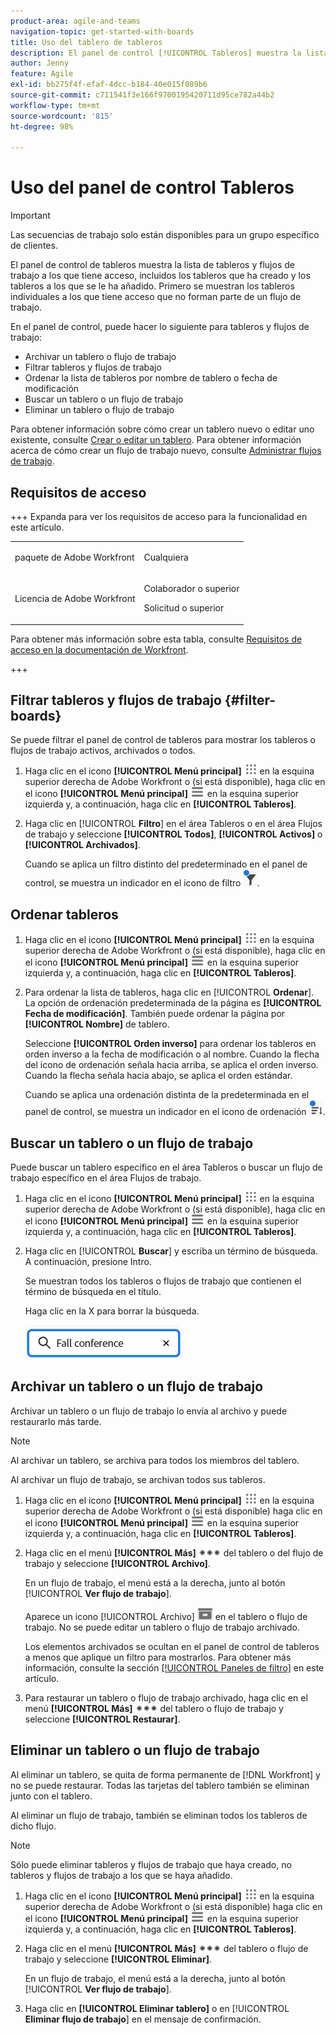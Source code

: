 ```yaml
---
product-area: agile-and-teams
navigation-topic: get-started-with-boards
title: Uso del tablero de tableros
description: El panel de control [!UICONTROL Tableros] muestra la lista de tableros a los que tiene acceso, incluidos los tableros que ha creado y los tableros a los que se le ha añadido.
author: Jenny
feature: Agile
exl-id: bb275f4f-efaf-4dcc-b184-40e015f089b6
source-git-commit: c711541f3e166f9700195420711d95ce782a44b2
workflow-type: tm+mt
source-wordcount: '815'
ht-degree: 98%

---
```


# Uso del panel de control Tableros

<!-- Audited: 1/2024 -->

>[!IMPORTANT]
>
>Las secuencias de trabajo solo están disponibles para un grupo específico de clientes.

El panel de control de tableros muestra la lista de tableros y flujos de trabajo a los que tiene acceso, incluidos los tableros que ha creado y los tableros a los que se le ha añadido. Primero se muestran los tableros individuales a los que tiene acceso que no forman parte de un flujo de trabajo.

En el panel de control, puede hacer lo siguiente para tableros y flujos de trabajo:

* Archivar un tablero o flujo de trabajo
* Filtrar tableros y flujos de trabajo
* Ordenar la lista de tableros por nombre de tablero o fecha de modificación
* Buscar un tablero o un flujo de trabajo
* Eliminar un tablero o flujo de trabajo

Para obtener información sobre cómo crear un tablero nuevo o editar uno existente, consulte [Crear o editar un tablero](../../agile/get-started-with-boards/create-edit-board.md). Para obtener información acerca de cómo crear un flujo de trabajo nuevo, consulte [Administrar flujos de trabajo](/help/quicksilver/agile/use-boards-agile-planning-tools/manage-collections.md).

## Requisitos de acceso

+++ Expanda para ver los requisitos de acceso para la funcionalidad en este artículo.

<table style="table-layout:auto"> 
 <col> 
 <col> 
 <tbody> 
  <tr> 
   <td role="rowheader">paquete de Adobe Workfront</td> 
   <td> <p>Cualquiera</p> </td> 
  </tr> 
  <tr> 
   <td role="rowheader">Licencia de Adobe Workfront</td> 
   <td> 
   <p>Colaborador o superior</p> 
   <p>Solicitud o superior</p>
   </td> 
  </tr> 
 </tbody> 
</table>

Para obtener más información sobre esta tabla, consulte [Requisitos de acceso en la documentación de Workfront](/help/quicksilver/administration-and-setup/add-users/access-levels-and-object-permissions/access-level-requirements-in-documentation.md).

+++


## Filtrar tableros y flujos de trabajo {#filter-boards}

Se puede filtrar el panel de control de tableros para mostrar los tableros o flujos de trabajo activos, archivados o todos.

1. Haga clic en el icono **[!UICONTROL Menú principal]** ![Menú principal](/help/_includes/assets/main-menu-icon.png) en la esquina superior derecha de Adobe Workfront o (si está disponible), haga clic en el icono **[!UICONTROL Menú principal]** ![Menú principal](/help/_includes/assets/main-menu-icon-left-nav.png) en la esquina superior izquierda y, a continuación, haga clic en **[!UICONTROL Tableros]**.
1. Haga clic en [!UICONTROL **Filtro**] en el área Tableros o en el área Flujos de trabajo y seleccione **[!UICONTROL Todos]**, **[!UICONTROL Activos]** o **[!UICONTROL Archivados]**.

   Cuando se aplica un filtro distinto del predeterminado en el panel de control, se muestra un indicador en el icono de filtro ![Filtro aplicado al panel de control](assets/boards-filterapplied-30x30.png).

## Ordenar tableros

1. Haga clic en el icono **[!UICONTROL Menú principal]** ![Menú principal](/help/_includes/assets/main-menu-icon.png) en la esquina superior derecha de Adobe Workfront o (si está disponible), haga clic en el icono **[!UICONTROL Menú principal]** ![Menú principal](/help/_includes/assets/main-menu-icon-left-nav.png) en la esquina superior izquierda y, a continuación, haga clic en **[!UICONTROL Tableros]**.
1. Para ordenar la lista de tableros, haga clic en [!UICONTROL **Ordenar**]. La opción de ordenación predeterminada de la página es **[!UICONTROL Fecha de modificación]**. También puede ordenar la página por **[!UICONTROL Nombre]** de tablero.

   Seleccione **[!UICONTROL Orden inverso]** para ordenar los tableros en orden inverso a la fecha de modificación o al nombre. Cuando la flecha del icono de ordenación señala hacia arriba, se aplica el orden inverso. Cuando la flecha señala hacia abajo, se aplica el orden estándar.

   Cuando se aplica una ordenación distinta de la predeterminada en el panel de control, se muestra un indicador en el icono de ordenación ![Ordenación aplicada](assets/sort-applied-boards.png).

## Buscar un tablero o un flujo de trabajo

Puede buscar un tablero específico en el área Tableros o buscar un flujo de trabajo específico en el área Flujos de trabajo.

1. Haga clic en el icono **[!UICONTROL Menú principal]** ![Menú principal](/help/_includes/assets/main-menu-icon.png) en la esquina superior derecha de Adobe Workfront o (si está disponible), haga clic en el icono **[!UICONTROL Menú principal]** ![Menú principal](/help/_includes/assets/main-menu-icon-left-nav.png) en la esquina superior izquierda y, a continuación, haga clic en **[!UICONTROL Tableros]**.
1. Haga clic en [!UICONTROL **Buscar**] y escriba un término de búsqueda. A continuación, presione Intro.

   Se muestran todos los tableros o flujos de trabajo que contienen el término de búsqueda en el título.

   Haga clic en la X para borrar la búsqueda.

   ![Buscar tableros en el panel de control](assets/boards-searchbox.png)

## Archivar un tablero o un flujo de trabajo

Archivar un tablero o un flujo de trabajo lo envía al archivo y puede restaurarlo más tarde.

>[!NOTE]
>
>Al archivar un tablero, se archiva para todos los miembros del tablero.
>
>Al archivar un flujo de trabajo, se archivan todos sus tableros.

1. Haga clic en el icono **[!UICONTROL Menú principal]** ![Menú principal](/help/_includes/assets/main-menu-icon.png) en la esquina superior derecha de Adobe Workfront o (si está disponible) haga clic en el icono **[!UICONTROL Menú principal]** ![Menú principal](/help/_includes/assets/main-menu-icon-left-nav.png) en la esquina superior izquierda y, a continuación, haga clic en **[!UICONTROL Tableros]**.
1. Haga clic en el menú **[!UICONTROL Más]** ![menú Más](assets/more-icon-spectrum.png) del tablero o del flujo de trabajo y seleccione **[!UICONTROL Archivo]**.

   En un flujo de trabajo, el menú está a la derecha, junto al botón [!UICONTROL **Ver flujo de trabajo**].

   Aparece un icono [!UICONTROL Archivo] ![Archivo](assets/archive-icon-spectrum-25x20.png) en el tablero o flujo de trabajo. No se puede editar un tablero o flujo de trabajo archivado.

   Los elementos archivados se ocultan en el panel de control de tableros a menos que aplique un filtro para mostrarlos. Para obtener más información, consulte la sección [[!UICONTROL Paneles de filtro]](#filter-boards) en este artículo.

1. Para restaurar un tablero o flujo de trabajo archivado, haga clic en el menú **[!UICONTROL Más]** ![icono de menú Más](assets/more-icon-spectrum.png) del tablero o flujo de trabajo y seleccione **[!UICONTROL Restaurar]**.

## Eliminar un tablero o un flujo de trabajo

Al eliminar un tablero, se quita de forma permanente de [!DNL Workfront] y no se puede restaurar. Todas las tarjetas del tablero también se eliminan junto con el tablero.

Al eliminar un flujo de trabajo, también se eliminan todos los tableros de dicho flujo.

>[!NOTE]
>
>Sólo puede eliminar tableros y flujos de trabajo que haya creado, no tableros y flujos de trabajo a los que se haya añadido.

1. Haga clic en el icono **[!UICONTROL Menú principal]** ![Menú principal](/help/_includes/assets/main-menu-icon.png) en la esquina superior derecha de Adobe Workfront o (si está disponible) haga clic en el icono **[!UICONTROL Menú principal]** ![Menú principal](/help/_includes/assets/main-menu-icon-left-nav.png) en la esquina superior izquierda y, a continuación, haga clic en **[!UICONTROL Tableros]**.
1. Haga clic en el menú **[!UICONTROL Más]** ![[!UICONTROL menú Más]](assets/more-icon-spectrum.png) del tablero o flujo de trabajo y seleccione **[!UICONTROL Eliminar]**.

   En un flujo de trabajo, el menú está a la derecha, junto al botón [!UICONTROL **Ver flujo de trabajo**].

1. Haga clic en **[!UICONTROL Eliminar tablero]** o en [!UICONTROL **Eliminar flujo de trabajo**] en el mensaje de confirmación.

<!-- ## Move a board to a workstream

You can move a standalone board into a workstream, or move a board from one workstream to another workstream.

>[!NOTE]
>
>You can only move boards that you created, not boards that you were added to.

1. Click the **[!UICONTROL Main Menu]** icon ![](assets/main-menu-icon.png) in the upper-right corner of [!DNL Adobe Workfront], then click **[!UICONTROL Boards]**.
1. Click the **[!UICONTROL More]** menu ![[!UICONTROL More menu]](assets/more-icon-spectrum.png) on the board, and select [!UICONTROL **Move to workstream**].
1. Select which workstream to add the board to, and click [!UICONTROL **Move**].

   The board is moved into the workstream and no longer appears in the [!UICONTROL Boards] area.
   If you have not created a workstream yet, you are prompted to create one to move the board into.
-->
